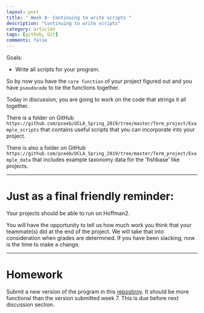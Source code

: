 ```yaml
---
layout: post
title: " Week 8- Continuing to write scripts "
description: "Continuing to write scripts"
category: articles
tags: [github, Git]
comments: false
---
```


Goals:
- Write all scripts for your program.

So by now you have the `core function` of your project figured out and you have `pseudocode` to tie the functions together.   

Today in discussion, you are going to work on the code that strings it all together.  

There is a folder on GitHub ```https://github.com/pceeb/UCLA_Spring_2019/tree/master/Term_project/Example_scripts``` that contains useful scripts that you can incorporate into your project.  

There is also a folder on GitHub ```https://github.com/pceeb/UCLA_Spring_2019/tree/master/Term_project/Example_data``` that includes example taxonomy data for the 'fishbase' like projects.

---

# Just as a final friendly reminder:    

Your projects should be able to run on Hoffman2.

You will have the opportunity to tell us how much work you think that your teammate(s) did at the end of the project.  We will take that into consideration when grades are determined.  If you have been slacking, now is the time to make a change.

---

# Homework

Submit a new version of the program in this [repostiroy](https://classroom.github.com/a/tu20JUgI). It should be more functional than the version submitted week 7. 
This is due before next discussion section.
